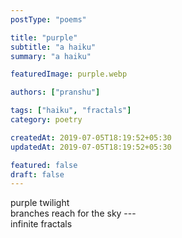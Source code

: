 ```yaml
---
postType: "poems"

title: "purple"
subtitle: "a haiku"
summary: "a haiku"

featuredImage: purple.webp

authors: ["pranshu"]

tags: ["haiku", "fractals"]
category: poetry

createdAt: 2019-07-05T18:19:52+05:30
updatedAt: 2019-07-05T18:19:52+05:30

featured: false
draft: false
---
```


purple twilight  
branches reach for the sky ---  
infinite fractals
